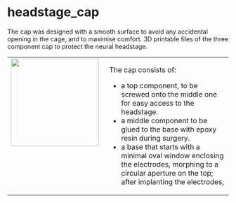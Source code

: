 # headstage_cap
The cap was designed with a smooth surface to avoid any accidental opening in the cage, and to maximise comfort.
3D printable files of the three component cap to protect the neural headstage.
<table>
  <tr>
    <td valign="top">
      <img src="https://github.com/user-attachments/assets/b20b78c1-6d0f-4a4e-a8c2-fbe2587389e3" height="200" />
    </td>
    <td valign="top" style="padding-left: 16px;">
      <p>The cap consists of:</p>
      <ul>
        <li>a top component, to be screwed onto the middle one for easy access to the headstage.</li>
        <li>a middle component to be glued to the base with epoxy resin during surgery.</li>
        <li>a base that starts with a minimal oval window enclosing the electrodes, morphing to a circular aperture on the top; after implanting the electrodes,</li>
      </ul>
    </td>
  </tr>
</table>
